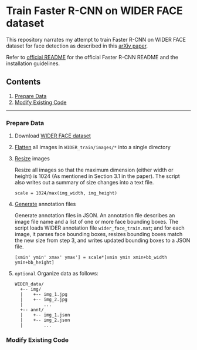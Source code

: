 # Train Faster R-CNN on WIDER FACE dataset

This repository narrates my attempt to train Faster R-CNN on WIDER FACE dataset for face detection as described in this [arXiv paper](https://arxiv.org/abs/1606.03473).

Refer to [official README](./README_official.md) for the official Faster R-CNN README and the installation guidelines.

## Contents
1. [Prepare Data](#prepare-data)
2. [Modify Existing Code](#modify-existing-code)

---

### Prepare Data

1. Download [WIDER FACE dataset](http://mmlab.ie.cuhk.edu.hk/projects/WIDERFace/)
2. [Flatten](./scripts/flatten.py) all images in `WIDER_train/images/*` into a single directory
3. [Resize](./scripts/resize.sh) images
   
   Resize all images so that the maximum dimension (either width or height) is 1024 (As mentioned in Section 3.1 in the paper). The script also writes out a summary of size changes into a text file.

   `scale = 1024/max(img_width, img_height)`
4. [Generate](./scripts/generate_annotations.m) annotation files
  
    Generate annotation files in JSON. An annotation file describes an image file name and a list of one or more face bounding boxes. The script loads WIDER annotation file `wider_face_train.mat`; and for each image, it parses face bounding boxes, resizes bounding boxes match the new size from step 3, and writes updated bounding boxes to a JSON file.
   
    `[xmin' ymin' xmax' ymax'] = scale*[xmin ymin xmin+bb_width ymin+bb_height]`

5. `optional` Organize data as follows:
   
    ```
    WIDER_data/
      +-- img/
      |    +-- img_1.jpg
      |    +-- img_2.jpg
      |        ...
      +-- annt/
      |    +-- img_1.json
      |    +-- img_2.json
      |        ...
   ```
      

### Modify Existing Code



